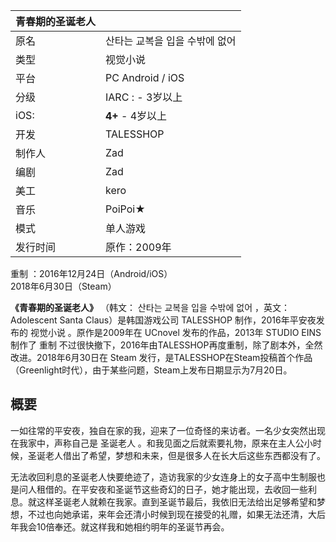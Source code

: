 |  青春期的圣诞老人  ||
|---|---|
|原名  |  산타는 교복을 입을 수밖에 없어   |
|类型  |  视觉小说   |
|平台  |  PC  Android  /  iOS   |
|分级  |    IARC  :    \- 3岁以上|
|iOS:  |  **4+** \- 4岁以上   |
|开发  |  TALESSHOP   |
|制作人  |  Zad   |
|编剧  |  Zad   |
|美工  |  kero   |
|音乐  |  PoiPoi★   |
|模式  |  单人游戏   |
|发行时间  |  原作：2009年   |
重制  ：2016年12月24日（Android/iOS）  
2018年6月30日（Steam）  
  
**《青春期的圣诞老人》** （韩文：  산타는 교복을 입을 수밖에 없어  ，英文：Adolescent Santa Claus）是韩国游戏公司
TALESSHOP  制作，2016年平安夜发布的  视觉小说  。原作是2009年在  UCnovel  发布的作品，2013年  STUDIO EINS
制作了  重制  不过很快撤下，2016年由TALESSHOP再度重制，除了剧本外，全然改进。2018年6月30日在  Steam
发行，是TALESSHOP在Steam投稿首个作品（Greenlight时代），由于某些问题，Steam上发布日期显示为7月20日。

##  概要

一如往常的平安夜，独自在家的我，迎来了一位奇怪的来访者。一名少女突然出现在我家中，声称自己是  圣诞老人
。和我见面之后就索要礼物，原来在主人公小时候，圣诞老人借出了希望，梦想和未来，但是很多人在长大后这些东西都没有了。

无法收回利息的圣诞老人快要绝迹了，造访我家的少女连身上的女子高中生制服也是问人租借的。在平安夜和圣诞节这些奇幻的日子，她才能出现，去收回一些利息。就这样圣诞老人就赖在我家。直到圣诞节最后，我依旧无法给出足够希望和梦想，不过也向她承诺，来年会还清小时候到现在接受的礼赠，如果无法还清，大后年我会10倍奉还。就这样我和她相约明年的圣诞节再会。